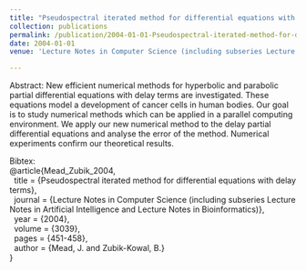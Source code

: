 ```yaml
---
title: "Pseudospectral iterated method for differential equations with delay terms"
collection: publications
permalink: /publication/2004-01-01-Pseudospectral-iterated-method-for-differential-equations-with-delay-terms
date: 2004-01-01
venue: 'Lecture Notes in Computer Science (including subseries Lecture Notes in Artificial Intelligence and Lecture Notes in Bioinformatics)'

---
```



Abstract:  New efficient numerical methods for hyperbolic and parabolic partial differential equations with delay terms are investigated. These equations model a development of cancer cells in human bodies. Our goal is to study numerical methods which can be applied in a parallel computing environment. We apply our new numerical method to the delay partial differential equations and analyse the error of the method. Numerical experiments confirm our theoretical results.

Bibtex:<br>@article{Mead_Zubik_2004,<br>
&nbsp; title = {Pseudospectral iterated method for differential equations with delay terms},<br>
&nbsp; journal = {Lecture Notes in Computer Science (including subseries Lecture Notes in Artificial Intelligence and Lecture Notes in Bioinformatics)},<br>
&nbsp; year = {2004},<br>
&nbsp; volume = {3039},<br>
&nbsp; pages = {451-458},<br>
&nbsp; author = {Mead, J. and Zubik-Kowal, B.}<br>}

